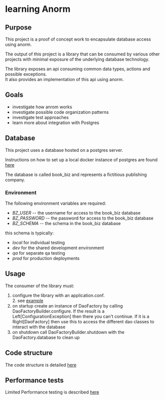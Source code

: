 # learning Anorm 

## Purpose
This project is a proof of concept work to encapsulate database access using anorm.

The output of this project is a library that can be consumed by various other projects with minimal exposure of the underlying database technology.

The library exposes an api consuming common data types, actions and possible exceptions.  
It also provides an implementation of this api using anorm.   

## Goals
 - investigate how anrom works
 - investigate possible code organization patterns
 - investigate test approaches
 - learn more about integration with Postgres

## Database
This project uses a database hosted on a postgres server.  

Instructions on how to set up a local docker instance of postgres are found [here](localPostgres.md)

The database is called book_biz and represents a fictitious publishing company.  

### Environment
The following environment variables are required:
- *BZ_USER* -- the username for access to the book_biz database
- *BZ_PASSWORD* -- the password for access to the book_biz database
- *BZ_SCHEMA* -- the schema in the book_biz database

this schema is typically:
- *local* for individual testing
- *dev* for the shared development environment
- *qa* for separate qa testing
- *prod* for production deployments

## Usage
The consumer of the library must:
1. configure the library with an application.conf.  
   2. see [example](src/test/resources/application.conf)
3. on startup create an instance of DaoFactory by calling DaoFactoryBuilder.configure.  If the result is a Left[ConfigurationException] then there you can't continue.  If it is a Right[DaoFactory] then use this to access the different dao classes to interact with the database
4. on shutdown call DaoFactoryBuilder.shutdown with the DaoFactory.database to clean up 


## Code structure
The code structure is detailed [here](structure.md)

## Performance tests
Limited Performance testing is described [here](performance.md)